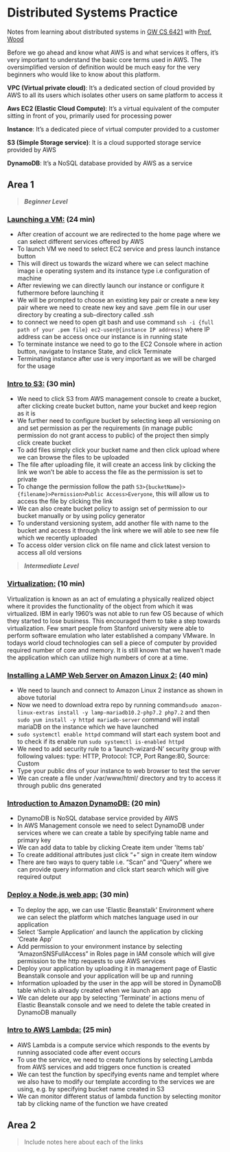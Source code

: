 # Distributed Systems Practice
Notes from learning about distributed systems in [GW CS 6421](https://gwdistsys18.github.io/) with [Prof. Wood](https://faculty.cs.gwu.edu/timwood/)

Before we go ahead and know what AWS is and what services it offers, it’s very important to understand the basic core terms used in AWS. The oversimplified version of definition would be much easy for the very beginners who would like to know about this platform. 


**VPC (Virtual private cloud)**: It’s a dedicated section of cloud provided by AWS to all its users which isolates other users on same platform to access it <br>

**Aws EC2 (Elastic Cloud Compute)**:  It’s a virtual equivalent of the computer sitting in front of you, primarily used for processing power 

**Instance**:  It’s a dedicated piece of virtual computer provided to a customer <br>

**S3 (Simple Storage service)**: It is a cloud supported storage service provided by AWS <br>

**DynamoDB**: It’s a NoSQL database provided by AWS as a service <br>


## Area 1
> **_Beginner Level_**

### [Launching a VM:](https://aws.amazon.com/getting-started/tutorials/launch-a-virtual-machine/) (24 min)
- After creation of account we are redirected to the home page where we can select different services offered by AWS
-	To launch VM we need to select EC2 service and press launch instance button
-	This will direct us towards the wizard where we can select machine image i.e operating system and its instance type i.e configuration of machine  
-	After reviewing we can directly launch our instance or configure it futhermore before launching it 
-	We will be prompted to choose an existing key pair or create a new key pair where we need to create new key and save .pem file in our user directory by creating a sub-directory called .ssh
-	to connect we need to open git bash and use command `ssh -i {full path of your .pem file} ec2-user@{instance IP address}` where IP address can be access once our instance is in running state
-	To terminate instance we need to go to the EC2 Console where in action button, navigate to Instance State, and click Terminate
-	Terminating instance after use is very important as we will be charged for the usage

### [Intro to S3:](https://awseducate.qwiklabs.com/focuses/30?parent=catalog) (30 min)
-	We need to click S3 from AWS management console to create a bucket, after clicking create bucket button, name your bucket and keep region as it is
-	We further need to configure bucket by selecting keep all versioning on and set permission as per the requirements (in manage public permission do not grant access to public) of the project then simply click create bucket  
-	To add files simply click your bucket name and then click upload where we can browse the files to be uploaded 
-	The file after uploading file, it will create an access link by clicking the link we won’t be able to access the file as the permission is set to private
-	 To change the permission follow the path  `S3>{bucketName}>{filename}>Permission>Public Access>Everyone`, this will allow us to access the file by clicking the link
-	We can also create bucket policy to assign set of permission to our bucket manually or by using policy generator 
-	To understand versioning system, add another file with name to the bucket and access it through the link where we will able to see new file which we recently uploaded
-	To access older version click on file name and click latest version to access all old versions

>**_Intermediate Level_**

### [Virtualization:](https://www.youtube.com/watch?v=GIdVRB5yNsk) (10 min)

Virtualization is known as an act of emulating a physically realized object where it provides the functionality of the object from which it was virtualized.  IBM in early 1960’s was not able to run few OS because of which they started to lose business. This encouraged them to take a step towards virtualization. Few smart people from Stanford university were able to perform software emulation who later established a company VMware. In todays world cloud technologies can sell a piece of computer by provided required number of core and memory. It is still known that we haven’t made the application which can utilize high numbers of core at a time.


### [Installing a LAMP Web Server on Amazon Linux 2:](https://docs.aws.amazon.com/AWSEC2/latest/UserGuide/ec2-lamp-amazon-linux-2.html) (40 min)
-	We need to launch and connect to Amazon Linux 2 instance as shown in above tutorial 
-	Now we need to download extra repo by running command`sudo amazon-linux-extras install -y lamp-mariadb10.2-php7.2 php7.2` and then `sudo yum install -y httpd mariadb-server` command will install mariaDB on the instance which we have launched
-	`sudo systemctl enable httpd` command will start each system boot and to check if its enable run `sudo systemctl is-enabled httpd`
-	We need to add security rule to a ‘launch-wizard-N’ security group with following values:  type: HTTP, Protocol: TCP, Port Range:80, Source: Custom 
-	Type your public dns of your instance to web browser to test the server
-	We can create a file under /var/www/html/ directory and try to access it through public dns generated


### [Introduction to Amazon DynamoDB:](https://awseducate.qwiklabs.com/focuses/23?parent=catalog) (20 min)
-	DynamoDB is NoSQL database service provided by AWS
-	In AWS Management console we need to select DynamoDB under services where we can create a table by specifying table name and primary key
-	We can add data to table by clicking Create item under 'Items tab'
-	 To create additional attributes just click “+” sign in create item window
-	There are two ways to query table i.e. “Scan” and “Query” where we can provide query information and click start search which will give required output


### [Deploy a Node.js web app:](https://aws.amazon.com/getting-started/projects/deploy-nodejs-web-app/?trk=gs_card) (30 min)

-	To deploy the app, we can use 'Elastic Beanstalk' Environment where we can select the platform which matches language used in our application 
-	Select ‘Sample Application’ and launch the application by clicking ‘Create App’
-	Add permission to your environment instance by selecting “AmazonSNSFullAccess” in Roles page in IAM console which will give permission to the http requests to use AWS services
-	Deploy your application by uploading it in management page of Elastic Beanstalk console and your application will be up and running 
-	Information uploaded by the user in the app will be stored in DynamoDB table which is already created when we launch an app 
-	We can delete our app by selecting ‘Terminate’ in actions menu of Elastic Beanstalk console and we need to delete the table created in DynamoDB manually

### [Intro to AWS Lambda:](https://awseducate.qwiklabs.com/focuses/36?parent=catalog) (25 min)

-	AWS Lambda is a compute service which responds to the events by running associated code after event occurs
-	To use the service, we need to create functions by selecting Lambda from AWS services and add triggers once function is created
-	We can test the function by specifying events name and templet where we also have to modify our template according to the services we are using, e.g. by specifying bucket name created in S3
-	We can monitor different status of lambda function by selecting monitor tab by clicking name of the function we have created 


## Area 2
> Include notes here about each of the links
